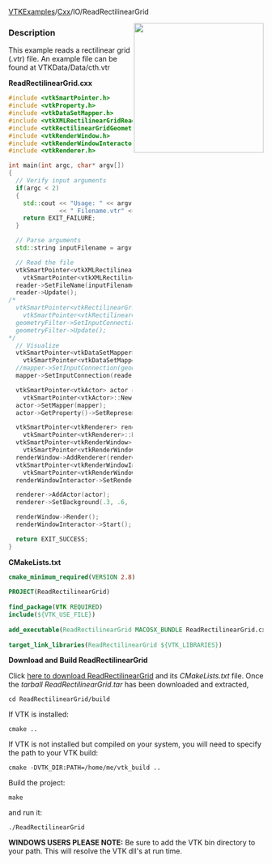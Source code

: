 [VTKExamples](/index/)/[Cxx](/Cxx)/IO/ReadRectilinearGrid

<img align="right" src="https://github.com/lorensen/VTKExamples/blob/gh-pages/Testing/Baseline/IO/TestReadRectilinearGrid.png?raw=true" width="256" />

### Description
This example reads a rectilinear grid (.vtr) file. An example file can be found at VTKData/Data/cth.vtr

**ReadRectilinearGrid.cxx**
```c++
#include <vtkSmartPointer.h>
#include <vtkProperty.h>
#include <vtkDataSetMapper.h>
#include <vtkXMLRectilinearGridReader.h>
#include <vtkRectilinearGridGeometryFilter.h>
#include <vtkRenderWindow.h>
#include <vtkRenderWindowInteractor.h>
#include <vtkRenderer.h>

int main(int argc, char* argv[])
{
  // Verify input arguments
  if(argc < 2)
  {
    std::cout << "Usage: " << argv[0]
              << " Filename.vtr" << std::endl;
    return EXIT_FAILURE;
  }

  // Parse arguments
  std::string inputFilename = argv[1];

  // Read the file
  vtkSmartPointer<vtkXMLRectilinearGridReader> reader =
    vtkSmartPointer<vtkXMLRectilinearGridReader>::New();
  reader->SetFileName(inputFilename.c_str());
  reader->Update();
/*
  vtkSmartPointer<vtkRectilinearGridGeometryFilter> geometryFilter =
    vtkSmartPointer<vtkRectilinearGridGeometryFilter>::New();
  geometryFilter->SetInputConnection(reader->GetOutputPort());
  geometryFilter->Update();
*/
  // Visualize
  vtkSmartPointer<vtkDataSetMapper> mapper =
    vtkSmartPointer<vtkDataSetMapper>::New();
  //mapper->SetInputConnection(geometryFilter->GetOutputPort());
  mapper->SetInputConnection(reader->GetOutputPort());

  vtkSmartPointer<vtkActor> actor =
    vtkSmartPointer<vtkActor>::New();
  actor->SetMapper(mapper);
  actor->GetProperty()->SetRepresentationToWireframe();

  vtkSmartPointer<vtkRenderer> renderer =
    vtkSmartPointer<vtkRenderer>::New();
  vtkSmartPointer<vtkRenderWindow> renderWindow =
    vtkSmartPointer<vtkRenderWindow>::New();
  renderWindow->AddRenderer(renderer);
  vtkSmartPointer<vtkRenderWindowInteractor> renderWindowInteractor =
    vtkSmartPointer<vtkRenderWindowInteractor>::New();
  renderWindowInteractor->SetRenderWindow(renderWindow);

  renderer->AddActor(actor);
  renderer->SetBackground(.3, .6, .3); // Background color green

  renderWindow->Render();
  renderWindowInteractor->Start();

  return EXIT_SUCCESS;
}
```
**CMakeLists.txt**
```cmake
cmake_minimum_required(VERSION 2.8)
 
PROJECT(ReadRectilinearGrid)
 
find_package(VTK REQUIRED)
include(${VTK_USE_FILE})
 
add_executable(ReadRectilinearGrid MACOSX_BUNDLE ReadRectilinearGrid.cxx)
 
target_link_libraries(ReadRectilinearGrid ${VTK_LIBRARIES})
```

**Download and Build ReadRectilinearGrid**

Click [here to download ReadRectilinearGrid](https://github.com/lorensen/VTKWikiExamplesTarballs/raw/master/ReadRectilinearGrid.tar) and its *CMakeLists.txt* file.
Once the *tarball ReadRectilinearGrid.tar* has been downloaded and extracted,
```
cd ReadRectilinearGrid/build 
```
If VTK is installed:
```
cmake ..
```
If VTK is not installed but compiled on your system, you will need to specify the path to your VTK build:
```
cmake -DVTK_DIR:PATH=/home/me/vtk_build ..
```
Build the project:
```
make
```
and run it:
```
./ReadRectilinearGrid
```
**WINDOWS USERS PLEASE NOTE:** Be sure to add the VTK bin directory to your path. This will resolve the VTK dll's at run time.

